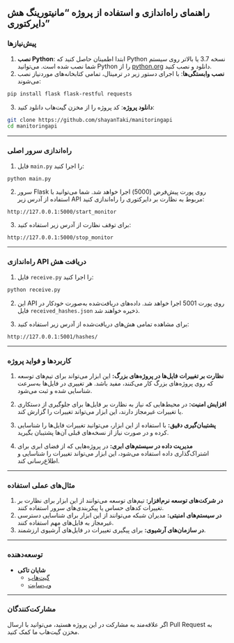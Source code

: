 

## راهنمای راه‌اندازی و استفاده از پروژه “مانیتورینگ هش دایرکتوری”

### پیش‌نیازها
1. **نصب Python**: ابتدا اطمینان حاصل کنید که Python نسخه 3.7 یا بالاتر روی سیستم شما نصب شده است. می‌توانید Python را از [python.org](https://www.python.org) دانلود و نصب کنید.
2. **نصب وابستگی‌ها**: با اجرای دستور زیر در ترمینال، تمامی کتابخانه‌های موردنیاز نصب می‌شوند:

```bash
pip install flask flask-restful requests
```

3. **دانلود پروژه**: کد پروژه را از مخزن گیت‌هاب دانلود کنید:

```bash
git clone https://github.com/shayanTaki/manitoringapi
cd manitoringapi
```

---

### راه‌اندازی سرور اصلی
1. فایل `main.py` را اجرا کنید:

```bash
python main.py
```

2. سرور Flask روی پورت پیش‌فرض (5000) اجرا خواهد شد. شما می‌توانید با استفاده از آدرس زیر API مربوط به نظارت بر دایرکتوری را راه‌اندازی کنید:

```
http://127.0.0.1:5000/start_monitor
```

3. برای توقف نظارت از آدرس زیر استفاده کنید:

```
http://127.0.0.1:5000/stop_monitor
```


---

### راه‌اندازی API دریافت هش
1. فایل `receive.py` را اجرا کنید:

```bash
python receive.py
```

2. این API روی پورت 5001 اجرا خواهد شد. داده‌های دریافت‌شده به‌صورت خودکار در فایل `received_hashes.json` ذخیره خواهند شد.

3. برای مشاهده تمامی هش‌های دریافت‌شده از آدرس زیر استفاده کنید:

```
http://127.0.0.1:5001/hashes/
```

---

### کاربردها و فواید پروژه

1. **نظارت بر تغییرات فایل‌ها در پروژه‌های بزرگ:** این ابزار می‌تواند برای تیم‌های توسعه که روی پروژه‌های بزرگ کار می‌کنند، مفید باشد. هر تغییری در فایل‌ها به‌سرعت شناسایی شده و ثبت می‌شود.

2. **افزایش امنیت:** در محیط‌هایی که نیاز به نظارت بر فایل‌ها برای جلوگیری از دستکاری یا تغییرات غیرمجاز دارند، این ابزار می‌تواند تغییرات را گزارش کند.

3. **پشتیبان‌گیری دقیق:** با استفاده از این ابزار، می‌توانید تغییرات فایل‌ها را شناسایی کرده و در صورت نیاز از نسخه‌های قبلی آن‌ها پشتیبان بگیرید.

4. **مدیریت داده در سیستم‌های ابری:** در پروژه‌هایی که از فضای ابری برای اشتراک‌گذاری داده استفاده می‌شود، این ابزار می‌تواند تغییرات را شناسایی و اطلاع‌رسانی کند.

---

### مثال‌های عملی استفاده
1. **در شرکت‌های توسعه نرم‌افزار:** تیم‌های توسعه می‌توانند از این ابزار برای نظارت بر تغییرات کدهای حساس یا پیکربندی‌های سرور استفاده کنند.
2. **در سیستم‌های امنیتی:** مدیران شبکه می‌توانند از این ابزار برای شناسایی دسترسی غیرمجاز به فایل‌های مهم استفاده کنند.
3. **در سازمان‌های آرشیوی:** برای پیگیری تغییرات در فایل‌های آرشیوی ارزشمند.

---

### توسعه‌دهنده
- **شایان تاکی**
  - [گیت‌هاب](https://github.com/shayanTaki)
  - [وب‌سایت](https://shirdalcode.ir)

---

### مشارکت‌کنندگان
اگر علاقه‌مند به مشارکت در این پروژه هستید، می‌توانید با ارسال Pull Request به مخزن گیت‌هاب ما کمک کنید.

